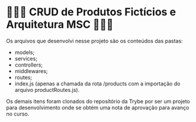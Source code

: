 # 👨🏾‍💻 CRUD de Produtos Fictícios e Arquitetura MSC 👨🏾‍💻

Os arquivos que desenvolvi nesse projeto são os conteúdos das pastas:

- models;
- services;
- controllers;
- middlewares;
- routes;
- index.js (apenas a chamada da rota /products com a importação do arquivo productRoutes.js).

Os demais itens foram clonados do reposítório da Trybe por ser um projeto para desenvolvimento onde se obtém uma nota de aprovação para avanço no curso.

<!-- Olá, Tryber!
Esse é apenas um arquivo inicial para o README do seu projeto.
É essencial que você preencha esse documento por conta própria, ok?
Não deixe de usar nossas dicas de escrita de README de projetos, e deixe sua criatividade brilhar!
⚠️ IMPORTANTE: você precisa deixar nítido:
- quais arquivos/pastas foram desenvolvidos por você; 
- quais arquivos/pastas foram desenvolvidos por outra pessoa estudante;
- quais arquivos/pastas foram desenvolvidos pela Trybe.
-->
